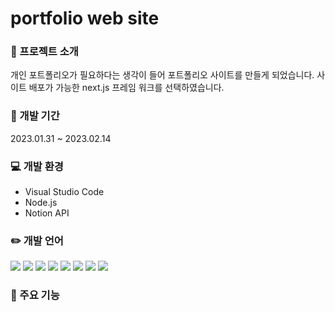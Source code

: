 # portfolio web site


### :newspaper: 프로젝트 소개

개인 포트폴리오가 필요하다는 생각이 들어 포트폴리오 사이트를 만들게 되었습니다.
사이트 배포가 가능한 next.js 프레임 워크를 선택하였습니다.

### :calendar: 개발 기간

2023.01.31 ~ 2023.02.14


### :computer: 개발 환경
- Visual Studio Code
- Node.js
- Notion API


### :pencil2: 개발 언어
  <img src="https://img.shields.io/badge/html5-E34F26?style=for-the-badge&logo=html5&logoColor=white"> <img src="https://img.shields.io/badge/css-1572B6?style=for-the-badge&logo=css3&logoColor=white"> <img src="https://img.shields.io/badge/bootstrap-7952B3?style=for-the-badge&logo=bootstrap&logoColor=white"> <img src="https://img.shields.io/badge/javascript-F7DF1E?style=for-the-badge&logo=javascript&logoColor=black"> <img src="https://img.shields.io/badge/jquery-0769AD?style=for-the-badge&logo=jquery&logoColor=white"> <img src="https://img.shields.io/badge/java-007396?style=for-the-badge&logo=java&logoColor=white"> <img src="https://img.shields.io/badge/jsp-F7DF1E?style=for-the-badge&logo=java&logoColor=white"> <img src="https://img.shields.io/badge/SQL-4FC08D?style=for-the-badge&logo=java&logoColor=white"> 


### :tulip: 주요 기능
  

